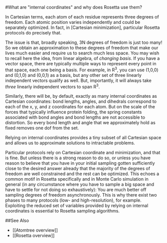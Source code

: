 #What are "internal coordinates" and why does Rosetta use them?

In Cartesian terms, each atom of each residue represents three degrees of freedom.
Each atomic position varies independently and could be separately optimized.
In fact, in [Cartesian minimization], particular Rosetta protocols do precisely that.

The issue is that, broadly speaking, 3N degrees of freedom is just too many!
So we obtain an approximation to these degrees of freedom that make our lives much easier and require us to search much less space.
You may wish to recall here the idea, from linear algebra, of _changing basis_.
If you have a vector space, there are typically multiple ways to represent every point in that space, each one being a basis.
For example, in R<sup>3</sup>, you can use (1,0,0) and (0,1,0) and (0,0,1) as a basis, but any other set of three linearly independent vectors qualify as well.
But, importantly, it will always take _three_ linearly independent vectors to span R<sup>3</sup>.

Similarly, there will be, by default, exactly as many internal coordinates as Cartesian coordinates: bond lengths, angles, and dihedrals correspond to each of the x, y, and z coordinates for each atom.
But on the scale of the forces that typically influence protein folding, the spring constants associated with bond angles and bond lengths are not accessible to distortion.
So every bond length and angle that we approximately hold as fixed removes one dof from the set.

Relying on internal coordinates provides a tiny subset of all Cartesian space and allows us to approximate solutions to intractable problems.

Particular protocols rely on Cartesian coordinate and minimization, and that is fine. But unless there is a strong reason to do so, or unless you have reason to believe that you have in your initial sampling gotten sufficiently close to the desired answer already that the majority of the degrees of freedom are well constrained and the rest can be optimized.
This echoes a common motif in Rosetta specifically and in Monte Carlo simulation in general (in any circumstance where you have to sample a big space and have to settle for not doing so exhaustively):
You are much better off sampling degrees of freedom asynchronously.
This is why there exist two phases to many protocols (low- and high-resolution), for example.
Exploiting the reduced set of variables provided by relying on internal coordinates is essential to Rosetta sampling algorithms.


##See Also

* [[Atomtree overview]]
* [[Rosetta overview]]